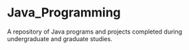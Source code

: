 # Java_Programming
A repository of Java programs and projects completed during undergraduate and graduate studies.
